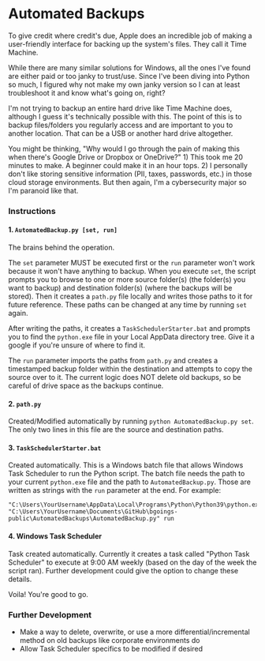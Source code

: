 # Automated Backups

To give credit where credit's due, Apple does an incredible job of making a user-friendly interface for backing up the system's files. They call it Time Machine.

While there are many similar solutions for Windows, all the ones I've found are either paid or too janky to trust/use. Since I've been diving into Python so much, I figured why not make my own janky version so I can at least troubleshoot it and know what's going on, right?

I'm not trying to backup an entire hard drive like Time Machine does, although I guess it's technically possible with this. The point of this is to backup files/folders you regularly access and are important to you to another location. That can be a USB or another hard drive altogether.

You might be thinking, "Why would I go through the pain of making this when there's Google Drive or Dropbox or OneDrive?" 1) This took me 20 minutes to make. A beginner could make it in an hour tops. 2) I personally don't like storing sensitive information (PII, taxes, passwords, etc.) in those cloud storage environments. But then again, I'm a cybersecurity major so I'm paranoid like that.

### Instructions

#### 1. `AutomatedBackup.py [set, run]`

  The brains behind the operation.

  The `set` parameter MUST be executed first or the `run` parameter won't work because it won't have anything to backup. When you execute `set`, the script prompts you to browse to one or more source folder(s) (the folder(s) you want to backup) and destination folder(s) (where the backups will be stored). Then it creates a `path.py` file locally and writes those paths to it for future reference. These paths can be changed at any time by running `set` again.

  After writing the paths, it creates a `TaskSchedulerStarter.bat` and prompts you to find the `python.exe` file in your Local AppData directory tree. Give it a google if you're unsure of where to find it.

  The `run` parameter imports the paths from `path.py` and creates a timestamped backup folder within the destination and attempts to copy the source over to it. The current logic does NOT delete old backups, so be careful of drive space as the backups continue.

#### 2. `path.py`

  Created/Modified automatically by running `python AutomatedBackup.py set`. The only two lines in this file are the source and destination paths.

#### 3. `TaskSchedulerStarter.bat`

  Created automatically. This is a Windows batch file that allows Windows Task Scheduler to run the Python script. The batch file needs the path to your current `python.exe` file and the path to `AutomatedBackup.py`. Those are written as strings with the `run` parameter at the end. For example:
  ```
  "C:\Users\YourUsername\AppData\Local\Programs\Python\Python39\python.exe" "C:\Users\YourUsername\Documents\GitHub\bgoings-public\AutomatedBackups\AutomatedBackup.py" run
  ```

#### 4. Windows Task Scheduler

  Task created automatically. Currently it creates a task called "Python Task Scheduler" to execute at 9:00 AM weekly (based on the day of the week the script ran). Further development could give the option to change these details.

  Voila! You're good to go.

### Further Development

- Make a way to delete, overwrite, or use a more differential/incremental method on old backups like corporate environments do
- Allow Task Scheduler specifics to be modified if desired
